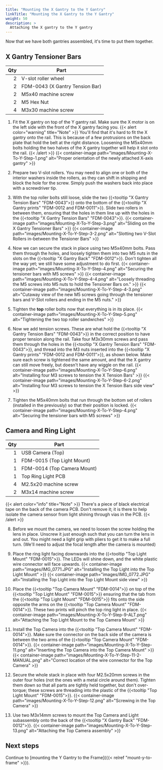```yaml
---
title: "Mounting the X Gantry to the Y Gantry"
linkTitle: "Mounting the X Gantry to the Y Gantry"
weight: 50
description: >
  Attaching the X gantry to the Y gantry
---
```


Now that we have both gantries assembled, it's time to put them together.

## X Gantry Tensioner Bars

| Qty | Part                            |
|----:|---------------------------------|
|   2 | V-slot roller wheel             |
|   2 | FDM-0043 (X Gantry Tension Bar) |
|   2 | M5x40 machine screw             |
|   2 | M5 Hex Nut                      |
|   4 | M3x30 machine screw             |

1. Fit the X gantry on top of the Y gantry rail. Make sure the X motor is on the left side with the front of the X gantry facing you.
  {{< alert color="warning" title="Note" >}}
  You'll find that it's hard to fit the X gantry onto the rail. This is because of a few protrusions on the back plate that hold the belt at the right distance. Loosening the M5x40mm bolts holding the two halves of the X gantry together will help it slot onto the rail.
  {{< /alert >}}
  {{< container-image path="images/Mounting-X-To-Y-Step-1.png" alt="Proper orientation of the newly attached X-axis gantry" >}}

2. Prepare two V-slot rollers. You may need to align one or both of the interior washers inside the rollers, as they can shift in shipping and block the hole for the screw. Simply push the washers back into place with a screwdriver tip.

3. With the top roller bolts still loose, slide the two {{<tooltip "X Gantry Tension Bars" "FDM-0043">}} onto the bottom of the {{<tooltip "X Gantry prints" "FDM-0012 and FDM-0011">}}. Slide two rollers in between them, ensuring that the holes in them line up with the holes in the {{<tooltip "X Gantry Tension Bars" "FDM-0043">}}.
  {{< container-image path="images/Mounting-X-To-Y-Step-3.png" alt="Sliding on the X Gantry Tensioner Bars" >}}
  {{< container-image path="images/Mounting-X-To-Y-Step-3-2.png" alt="Slotting two V-Slot Rollers in-between the Tensioner Bars" >}}

4. Now we can secure the stack in place using two M5x40mm bolts. Pass them through the holes, and loosely tighten them into two M5 nuts in the slots on the {{<tooltip "X Gantry Back" "FDM-0012">}}. Don't tighten all the way yet; we still have some adjustment to do first.
  {{< container-image path="images/Mounting-X-To-Y-Step-4.png" alt="Securing the tensioner bars with M5 screws" >}}
  {{< container-image path="images/Mounting-X-To-Y-Step-4-4.png" alt="Loosely threading the M5 screws into M5 nuts to hold the Tensioner Bars on." >}}
  {{< container-image path="images/Mounting-X-To-Y-Step-4-3.png" alt="Cutaway view of the new M5 screws going through the tensioner bars and V-Slot rollers and ending in the M5 nuts." >}}

5. Tighten the **top** roller bolts now that everything is in its place.
  {{< container-image path="images/Mounting-X-To-Y-Step-5.png" alt="Tightening the two top roller sandwiches" >}}

6. Now we add tension screws. These are what hold the {{<tooltip "X Gantry Tension Bars" "FDM-0043">}} in the correct position to have proper tension along the rail. Take four M3x30mm screws and pass them through the holes in the {{<tooltip "X Gantry Tension Bars" "FDM-0043">}}, and thread into the M3 nuts inserted into the {{<tooltip "X Gantry prints" "FDM-0012 and FDM-0011">}}, as shown below. Make sure each screw is tightened the same amount, and that the X gantry can still move freely, but doesn't have any wiggle on the rail.
  {{< container-image path="images/Mounting-X-To-Y-Step-6.png" alt="Installing four M3 screws to tension the X Tension Bars" >}}
  {{< container-image path="images/Mounting-X-To-Y-Step-6-2.png" alt="Installing four M3 screws to tension the X Tension Bars side view" >}}

7. Tighten the M5x40mm bolts that run through the bottom set of rollers (installed in the previously) so that their position is locked.
  {{< container-image path="images/Mounting-X-To-Y-Step-4.png" alt="Securing the tensioner bars with M5 screws" >}}

## Camera and Ring Light

| Qty | Part                        |
|----:|-----------------------------|
|   1 | USB Camera (Top)            |
|   1 | FDM-0015 (Top Light Mount)  |
|   1 | FDM-0014 (Top Camera Mount) |
|   1 | Top Ring Light PCB          |
|   4 | M2.5x20 machine screw       |
|   2 | M3x14 machine screw         |

{{< alert color="info" title="Note" >}}
There's a piece of black electrical tape on the back of the camera PCB. Don't remove it; it is there to help isolate the camera sensor from light shining through vias in the PCB.
{{< /alert >}}

8. Before we mount the camera, we need to loosen the screw holding the lens in place. Unscrew it just enough such that you can turn the lens in and out. You might need a light grip with pliers to get it to make a full turn. (We'll need to adjust the focal length after the camera is mounted)

9. Place the ring light facing downwards into the {{<tooltip "Top Light Mount" "FDM-0015">}}. The LEDs will shine down, and the white plastic wire connector will face upwards.
  {{< container-image path="images/IMG_0771.JPG" alt="Installing the Top Light into the Top Light Mount" >}}
  {{< container-image path="images/IMG_0772.JPG" alt="Installing the Top Light into the Top Light Mount side view" >}}

10. Place the {{<tooltip "Top Camera Mount" "FDM-0014">}} on top of the {{<tooltip "Top Light Mount" "FDM-0015">}} ensuring that the tab from the {{<tooltip "Top Light Mount" "FDM-0015">}} fits onto the side opposite the arms on the {{<tooltip "Top Camera Mount" "FDM-0014">}}. These two prints will pinch the top ring light in place.
  {{< container-image path="images/Mounting-X-To-Y-Step-9-ALT.png" alt="Attaching the Top Light Mount to the Top Camera Mount" >}}

11. Install the Top Camera into the {{<tooltip "Top Camera Mount" "FDM-0014">}}. Make sure the connector on the back side of the camera is between the two arms of the {{<tooltip "Top Camera Mount" "FDM-0014">}}.
  {{< container-image path="images/Mounting-X-To-Y-Step-11.png" alt="Inserting the Top Camera into the Top Camera Mount" >}}
  {{< container-image path="images/Mounting-X-To-Y-Step-11-2-MANUAL.png" alt="Correct location of the wire connector for the Top Camera" >}}

12. Secure the whole stack in place with four M2.5x20mm screws in the outer four holes (not the ones with a metal circle around them). Tighten them down so that all parts are tightly held together, but don't over-torque; these screws are threading into the plastic of the {{<tooltip "Top Light Mount" "FDM-0015">}}.
  {{< container-image path="images/Mounting-X-To-Y-Step-12.png" alt="Screwing in the Top Camera" >}}

13. Use two M3x14mm screws to mount the Top Camera and Light subassembly onto the back of the {{<tooltip "X Gantry Back" "FDM-0012">}}.
  {{< container-image path="images/Mounting-X-To-Y-Step-13.png" alt="Attaching the Top Camera assembly" >}}

## Next steps

Continue to [mounting the Y Gantry to the Frame]({{< relref "mount-y-to-frame" >}}).
